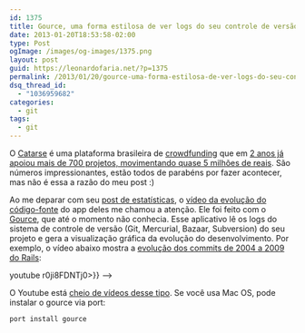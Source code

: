 ```yaml
---
id: 1375
title: Gource, uma forma estilosa de ver logs do seu controle de versão
date: 2013-01-20T18:53:58-02:00
type: Post
ogImage: /images/og-images/1375.png
layout: post
guid: https://leonardofaria.net/?p=1375
permalink: /2013/01/20/gource-uma-forma-estilosa-de-ver-logs-do-seu-controle-de-versao/
dsq_thread_id:
  - "1036959682"
categories:
  - git
tags:
  - git
---
```

O [Catarse](http://catarse.me/) é uma plataforma brasileira de [crowdfunding](http://pt.wikipedia.org/wiki/Crowdfunding) que em [2 anos já apoiou mais de 700 projetos, movimentando quase 5 milhões de reais](http://blog.catarse.me/2-anos-de-catarse/). São números impressionantes, estão todos de parabéns por fazer acontecer, mas não é essa a razão do meu post :)

Ao me deparar com seu [post de estatísticas](http://blog.catarse.me/2-anos-de-catarse/), o [vídeo da evolução do código-fonte](http://vimeo.com/57631568) do app deles me chamou a atenção. Ele foi feito com o [Gource](http://code.google.com/p/gource/), que até o momento não conhecia. Esse aplicativo lê os logs do sistema de controle de versão (Git, Mercurial, Bazaar, Subversion) do seu projeto e gera a visualização gráfica da evolução do desenvolvimento. Por exemplo, o vídeo abaixo mostra a [evolução dos commits de 2004 a 2009 do Rails](http://www.youtube.com/embed/r0ji8FDNTj0):  

youtube r0ji8FDNTj0>}} -->

O Youtube está [cheio de vídeos desse tipo](http://www.youtube.com/results?search_query=gource). Se você usa Mac OS, pode instalar o gource via port:

```
port install gource
```
